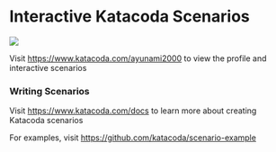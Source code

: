 # Interactive Katacoda Scenarios

[![](http://shields.katacoda.com/katacoda/ayunami2000/count.svg)](https://www.katacoda.com/ayunami2000 "Get your profile on Katacoda.com")

Visit https://www.katacoda.com/ayunami2000 to view the profile and interactive scenarios

### Writing Scenarios
Visit https://www.katacoda.com/docs to learn more about creating Katacoda scenarios

For examples, visit https://github.com/katacoda/scenario-example
